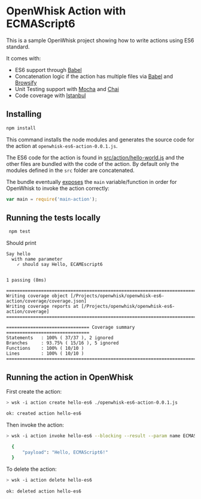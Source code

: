 OpenWhisk Action with ECMAScript6
==================================

This is a sample OpenWhisk project showing how to write actions using ES6 standard.
 
It comes with:
 - ES6 support through [Babel](https://babeljs.io)
 - Concatenation logic if the action has multiple files via [Babel](https://babeljs.io) and [Browsify](https://github.com/substack/node-browserify)
 - Unit Testing support with [Mocha](https://mochajs.org/) and [Chai](http://chaijs.com/)
 - Code coverage with [Istanbul](http://gotwarlost.github.io/istanbul/)
 
## Installing

 ```bash
 npm install
 ```
 
 This command installs the node modules and generates the source code for the action at `openwhisk-es6-action-0.0.1.js`.
 
 The ES6 code for the action is found in [src/action/hello-world.js](src/action/hello-world.js) and the other files are bundled with the code of the action.
  By default only the modules defined in the `src` folder are concatenated. 
  
  The bundle eventually [exposes](package.json#12) the `main` variable/function in order for OpenWhisk to invoke the action correctly:
  ```javascript
  var main = require('main-action');
  ```
  
 
## Running the tests locally
 
 ```bash
  npm test
  ```
  
  Should print 
  
  ```text
  Say hello
    with name parameter
      ✓ should say Hello, ECAMEscript6


  1 passing (8ms)

================================================================================
Writing coverage object [/Projects/openwhisk/openwhisk-es6-action/coverage/coverage.json]
Writing coverage reports at [/Projects/openwhisk/openwhisk-es6-action/coverage]
================================================================================

=============================== Coverage summary ===============================
Statements   : 100% ( 37/37 ), 2 ignored
Branches     : 93.75% ( 15/16 ), 5 ignored
Functions    : 100% ( 10/10 )
Lines        : 100% ( 10/10 )
================================================================================
  ```
  
  
## Running the action in OpenWhisk

First create the action:

 ```bash
 > wsk -i action create hello-es6 ./openwhisk-es6-action-0.0.1.js

 ok: created action hello-es6
 ```

Then invoke the action:

```bash
> wsk -i action invoke hello-es6 --blocking --result --param name ECMAScript6

  {
      "payload": "Hello, ECMAScript6!"
  }
```

 To delete the action:
  
  ```bash
  > wsk -i action delete hello-es6
   
 ok: deleted action hello-es6
  ```
  